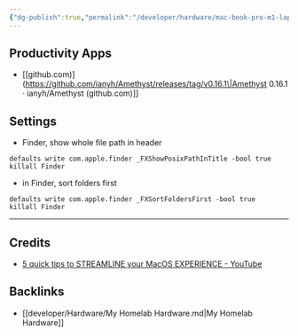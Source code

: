 ```yaml
---
{"dg-publish":true,"permalink":"/developer/hardware/mac-book-pro-m1-laptop/","noteIcon":""}
---
```



## Productivity Apps
- [[github.com)](https://github.com/ianyh/Amethyst/releases/tag/v0.16.1\|Amethyst 0.16.1 · ianyh/Amethyst (github.com)]]

## Settings
- Finder, show whole file path in header
```shell
defaults write com.apple.finder _FXShowPosixPathInTitle -bool true
killall Finder
```

- in Finder, sort folders first
```shell
defaults write com.apple.finder _FXSortFoldersFirst -bool true
killall Finder
```

---
## Credits
- [5 quick tips to STREAMLINE your MacOS EXPERIENCE - YouTube](https://www.youtube.com/watch?v=CGQXZKse0JU)

## Backlinks
- [[developer/Hardware/My Homelab Hardware.md\|My Homelab Hardware]]